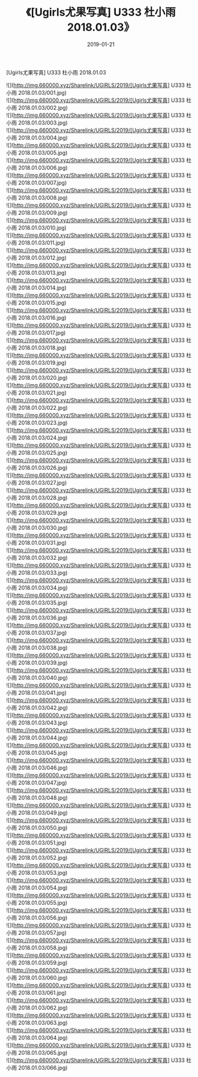 ﻿---
layout: post
title:  《[Ugirls尤果写真] U333 杜小雨 2018.01.03》
date:   2019-01-21
img: http://img.660000.xyz/Sharelink/UGIRLS/2019/[Ugirls尤果写真] U333 杜小雨 2018.01.03/000.jpg
categories: [美女, 清纯, 唯美]
---

[Ugirls尤果写真] U333 杜小雨 2018.01.03

 ![](http://img.660000.xyz/Sharelink/UGIRLS/2019/[Ugirls尤果写真] U333 杜小雨 2018.01.03/001.jpg) <br>![](http://img.660000.xyz/Sharelink/UGIRLS/2019/[Ugirls尤果写真] U333 杜小雨 2018.01.03/002.jpg) <br>![](http://img.660000.xyz/Sharelink/UGIRLS/2019/[Ugirls尤果写真] U333 杜小雨 2018.01.03/003.jpg) <br>![](http://img.660000.xyz/Sharelink/UGIRLS/2019/[Ugirls尤果写真] U333 杜小雨 2018.01.03/004.jpg) <br>![](http://img.660000.xyz/Sharelink/UGIRLS/2019/[Ugirls尤果写真] U333 杜小雨 2018.01.03/005.jpg) <br>![](http://img.660000.xyz/Sharelink/UGIRLS/2019/[Ugirls尤果写真] U333 杜小雨 2018.01.03/006.jpg) <br>![](http://img.660000.xyz/Sharelink/UGIRLS/2019/[Ugirls尤果写真] U333 杜小雨 2018.01.03/007.jpg) <br>![](http://img.660000.xyz/Sharelink/UGIRLS/2019/[Ugirls尤果写真] U333 杜小雨 2018.01.03/008.jpg) <br>![](http://img.660000.xyz/Sharelink/UGIRLS/2019/[Ugirls尤果写真] U333 杜小雨 2018.01.03/009.jpg) <br>![](http://img.660000.xyz/Sharelink/UGIRLS/2019/[Ugirls尤果写真] U333 杜小雨 2018.01.03/010.jpg) <br>![](http://img.660000.xyz/Sharelink/UGIRLS/2019/[Ugirls尤果写真] U333 杜小雨 2018.01.03/011.jpg) <br>![](http://img.660000.xyz/Sharelink/UGIRLS/2019/[Ugirls尤果写真] U333 杜小雨 2018.01.03/012.jpg) <br>![](http://img.660000.xyz/Sharelink/UGIRLS/2019/[Ugirls尤果写真] U333 杜小雨 2018.01.03/013.jpg) <br>![](http://img.660000.xyz/Sharelink/UGIRLS/2019/[Ugirls尤果写真] U333 杜小雨 2018.01.03/014.jpg) <br>![](http://img.660000.xyz/Sharelink/UGIRLS/2019/[Ugirls尤果写真] U333 杜小雨 2018.01.03/015.jpg) <br>![](http://img.660000.xyz/Sharelink/UGIRLS/2019/[Ugirls尤果写真] U333 杜小雨 2018.01.03/016.jpg) <br>![](http://img.660000.xyz/Sharelink/UGIRLS/2019/[Ugirls尤果写真] U333 杜小雨 2018.01.03/017.jpg) <br>![](http://img.660000.xyz/Sharelink/UGIRLS/2019/[Ugirls尤果写真] U333 杜小雨 2018.01.03/018.jpg) <br>![](http://img.660000.xyz/Sharelink/UGIRLS/2019/[Ugirls尤果写真] U333 杜小雨 2018.01.03/019.jpg) <br>![](http://img.660000.xyz/Sharelink/UGIRLS/2019/[Ugirls尤果写真] U333 杜小雨 2018.01.03/020.jpg) <br>![](http://img.660000.xyz/Sharelink/UGIRLS/2019/[Ugirls尤果写真] U333 杜小雨 2018.01.03/021.jpg) <br>![](http://img.660000.xyz/Sharelink/UGIRLS/2019/[Ugirls尤果写真] U333 杜小雨 2018.01.03/022.jpg) <br>![](http://img.660000.xyz/Sharelink/UGIRLS/2019/[Ugirls尤果写真] U333 杜小雨 2018.01.03/023.jpg) <br>![](http://img.660000.xyz/Sharelink/UGIRLS/2019/[Ugirls尤果写真] U333 杜小雨 2018.01.03/024.jpg) <br>![](http://img.660000.xyz/Sharelink/UGIRLS/2019/[Ugirls尤果写真] U333 杜小雨 2018.01.03/025.jpg) <br>![](http://img.660000.xyz/Sharelink/UGIRLS/2019/[Ugirls尤果写真] U333 杜小雨 2018.01.03/026.jpg) <br>![](http://img.660000.xyz/Sharelink/UGIRLS/2019/[Ugirls尤果写真] U333 杜小雨 2018.01.03/027.jpg) <br>![](http://img.660000.xyz/Sharelink/UGIRLS/2019/[Ugirls尤果写真] U333 杜小雨 2018.01.03/028.jpg) <br>![](http://img.660000.xyz/Sharelink/UGIRLS/2019/[Ugirls尤果写真] U333 杜小雨 2018.01.03/029.jpg) <br>![](http://img.660000.xyz/Sharelink/UGIRLS/2019/[Ugirls尤果写真] U333 杜小雨 2018.01.03/030.jpg) <br>![](http://img.660000.xyz/Sharelink/UGIRLS/2019/[Ugirls尤果写真] U333 杜小雨 2018.01.03/031.jpg) <br>![](http://img.660000.xyz/Sharelink/UGIRLS/2019/[Ugirls尤果写真] U333 杜小雨 2018.01.03/032.jpg) <br>![](http://img.660000.xyz/Sharelink/UGIRLS/2019/[Ugirls尤果写真] U333 杜小雨 2018.01.03/033.jpg) <br>![](http://img.660000.xyz/Sharelink/UGIRLS/2019/[Ugirls尤果写真] U333 杜小雨 2018.01.03/034.jpg) <br>![](http://img.660000.xyz/Sharelink/UGIRLS/2019/[Ugirls尤果写真] U333 杜小雨 2018.01.03/035.jpg) <br>![](http://img.660000.xyz/Sharelink/UGIRLS/2019/[Ugirls尤果写真] U333 杜小雨 2018.01.03/036.jpg) <br>![](http://img.660000.xyz/Sharelink/UGIRLS/2019/[Ugirls尤果写真] U333 杜小雨 2018.01.03/037.jpg) <br>![](http://img.660000.xyz/Sharelink/UGIRLS/2019/[Ugirls尤果写真] U333 杜小雨 2018.01.03/038.jpg) <br>![](http://img.660000.xyz/Sharelink/UGIRLS/2019/[Ugirls尤果写真] U333 杜小雨 2018.01.03/039.jpg) <br>![](http://img.660000.xyz/Sharelink/UGIRLS/2019/[Ugirls尤果写真] U333 杜小雨 2018.01.03/040.jpg) <br>![](http://img.660000.xyz/Sharelink/UGIRLS/2019/[Ugirls尤果写真] U333 杜小雨 2018.01.03/041.jpg) <br>![](http://img.660000.xyz/Sharelink/UGIRLS/2019/[Ugirls尤果写真] U333 杜小雨 2018.01.03/042.jpg) <br>![](http://img.660000.xyz/Sharelink/UGIRLS/2019/[Ugirls尤果写真] U333 杜小雨 2018.01.03/043.jpg) <br>![](http://img.660000.xyz/Sharelink/UGIRLS/2019/[Ugirls尤果写真] U333 杜小雨 2018.01.03/044.jpg) <br>![](http://img.660000.xyz/Sharelink/UGIRLS/2019/[Ugirls尤果写真] U333 杜小雨 2018.01.03/045.jpg) <br>![](http://img.660000.xyz/Sharelink/UGIRLS/2019/[Ugirls尤果写真] U333 杜小雨 2018.01.03/046.jpg) <br>![](http://img.660000.xyz/Sharelink/UGIRLS/2019/[Ugirls尤果写真] U333 杜小雨 2018.01.03/047.jpg) <br>![](http://img.660000.xyz/Sharelink/UGIRLS/2019/[Ugirls尤果写真] U333 杜小雨 2018.01.03/048.jpg) <br>![](http://img.660000.xyz/Sharelink/UGIRLS/2019/[Ugirls尤果写真] U333 杜小雨 2018.01.03/049.jpg) <br>![](http://img.660000.xyz/Sharelink/UGIRLS/2019/[Ugirls尤果写真] U333 杜小雨 2018.01.03/050.jpg) <br>![](http://img.660000.xyz/Sharelink/UGIRLS/2019/[Ugirls尤果写真] U333 杜小雨 2018.01.03/051.jpg) <br>![](http://img.660000.xyz/Sharelink/UGIRLS/2019/[Ugirls尤果写真] U333 杜小雨 2018.01.03/052.jpg) <br>![](http://img.660000.xyz/Sharelink/UGIRLS/2019/[Ugirls尤果写真] U333 杜小雨 2018.01.03/053.jpg) <br>![](http://img.660000.xyz/Sharelink/UGIRLS/2019/[Ugirls尤果写真] U333 杜小雨 2018.01.03/054.jpg) <br>![](http://img.660000.xyz/Sharelink/UGIRLS/2019/[Ugirls尤果写真] U333 杜小雨 2018.01.03/055.jpg) <br>![](http://img.660000.xyz/Sharelink/UGIRLS/2019/[Ugirls尤果写真] U333 杜小雨 2018.01.03/056.jpg) <br>![](http://img.660000.xyz/Sharelink/UGIRLS/2019/[Ugirls尤果写真] U333 杜小雨 2018.01.03/057.jpg) <br>![](http://img.660000.xyz/Sharelink/UGIRLS/2019/[Ugirls尤果写真] U333 杜小雨 2018.01.03/058.jpg) <br>![](http://img.660000.xyz/Sharelink/UGIRLS/2019/[Ugirls尤果写真] U333 杜小雨 2018.01.03/059.jpg) <br>![](http://img.660000.xyz/Sharelink/UGIRLS/2019/[Ugirls尤果写真] U333 杜小雨 2018.01.03/060.jpg) <br>![](http://img.660000.xyz/Sharelink/UGIRLS/2019/[Ugirls尤果写真] U333 杜小雨 2018.01.03/061.jpg) <br>![](http://img.660000.xyz/Sharelink/UGIRLS/2019/[Ugirls尤果写真] U333 杜小雨 2018.01.03/062.jpg) <br>![](http://img.660000.xyz/Sharelink/UGIRLS/2019/[Ugirls尤果写真] U333 杜小雨 2018.01.03/063.jpg) <br>![](http://img.660000.xyz/Sharelink/UGIRLS/2019/[Ugirls尤果写真] U333 杜小雨 2018.01.03/064.jpg) <br>![](http://img.660000.xyz/Sharelink/UGIRLS/2019/[Ugirls尤果写真] U333 杜小雨 2018.01.03/065.jpg) <br>![](http://img.660000.xyz/Sharelink/UGIRLS/2019/[Ugirls尤果写真] U333 杜小雨 2018.01.03/066.jpg) <br>